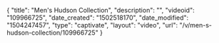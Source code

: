 {
    "title": "Men's Hudson Collection",
    "description": "",
    "videoid": "109966725",
    "date_created": "1502518170",
    "date_modified": "1504247457",
    "type": "captivate",
    "layout": "video",
    "url": "\/v\/men-s-hudson-collection\/109966725"
}